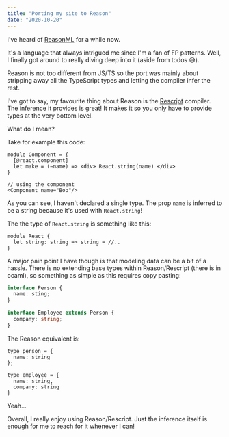```yaml
---
title: "Porting my site to Reason"
date: "2020-10-20"
---
```


I've heard of [ReasonML](https://reasonml.github.io/) for a while now.

It's a language that always intrigued me since I'm a fan of FP patterns.
Well, I finally got around to really diving deep into it (aside from todos 😅).

Reason is not too different from JS/TS so the port was mainly about stripping away all the TypeScript types and letting the compiler infer the rest.

I've got to say, my favourite thing about Reason is the [Rescript](https://rescript-lang.org/) compiler. The inference it provides is great! It makes it so you only have to provide types at the very bottom level.

What do I mean?

Take for example this code:

```reason
module Component = {
  [@react.component]
  let make = (~name) => <div> React.string(name) </div>
}

// using the component
<Component name="Bob"/>
```

As you can see, I haven't declared a single type. The prop `name` is inferred to be a string because it's used with `React.string`!

The the type of `React.string` is something like this:

```reason
module React {
  let string: string => string = //..
}
```

A major pain point I have though is that modeling data can be a bit of a hassle. There is no extending base types within Reason/Rescript (there is in ocaml), so something as simple as this requires copy pasting:

```ts
interface Person {
  name: sting;
}

interface Employee extends Person {
  company: string;
}
```

The Reason equivalent is:

```reason
type person = {
  name: string
};

type employee = {
  name: string,
  company: string
}
```

Yeah...

Overall, I really enjoy using Reason/Rescript. Just the inference itself is enough for me to reach for it whenever I can!
